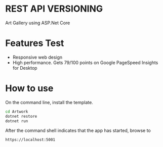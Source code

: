 # REST API VERSIONING
Art Gallery using ASP.Net Core

# Features Test
- Responsive web design
- High performance. Gets 79/100 points on Google PageSpeed Insights for Desktop


# How to use

On the command line, install the template.

```cmd
cd Artwork
dotnet restore
dotnet run
```

After the command shell indicates that the app has started, browse to 

```cmd
https://localhost:5001
```
